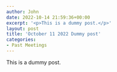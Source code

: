 ```yaml
---
author: John
date: 2022-10-14 21:59:36+00:00
excerpt: '<p>This is a dummy post.</p>'
layout: post
title: 'October 11 2022 Dummy post'
categories:
- Past Meetings
---
```


<p>This is a dummy post.</p>
